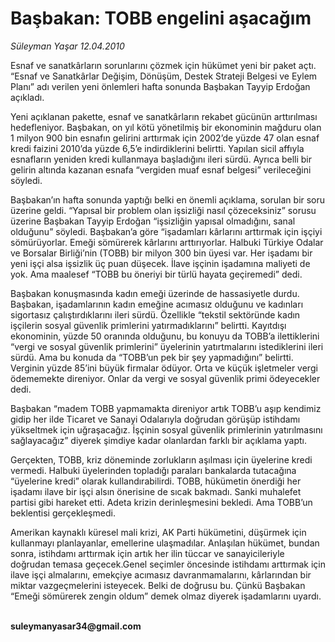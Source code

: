 # Başbakan: TOBB engelini aşacağım

*Süleyman Yaşar 12.04.2010*

<div class="yazi"><p>Esnaf ve sanatkârların sorunlarını çözmek için hükümet yeni bir paket açtı. “Esnaf ve Sanatkârlar Değişim, Dönüşüm, Destek Strateji Belgesi ve Eylem Planı” adı verilen yeni önlemleri hafta sonunda Başbakan Tayyip Erdoğan açıkladı.</p>
<p>Yeni açıklanan pakette, esnaf ve sanatkârların rekabet gücünün arttırılması hedefleniyor. Başbakan, on yıl kötü yönetilmiş bir ekonominin mağduru olan 1 milyon 900 bin esnafın gelirini arttırmak için 2002’de yüzde 47 olan esnaf kredi faizini 2010’da yüzde 6,5’e indirdiklerini belirtti. Yapılan sicil affıyla esnafların yeniden kredi kullanmaya başladığını ileri sürdü. Ayrıca belli bir gelirin altında kazanan esnafa “vergiden muaf esnaf belgesi” verileceğini söyledi.</p>
<p>Başbakan’ın hafta sonunda yaptığı belki en önemli açıklama, sorulan bir soru üzerine geldi. “Yapısal bir problem olan işsizliği nasıl çözeceksiniz” sorusu üzerine Başbakan Tayyip Erdoğan “işsizliğin yapısal olmadığını, sanal olduğunu” söyledi. Başbakan’a göre “işadamları kârlarını arttırmak için işçiyi sömürüyorlar. Emeği sömürerek kârlarını arttırıyorlar. Halbuki Türkiye Odalar ve Borsalar Birliği’nin (TOBB) bir milyon 300 bin üyesi var. Her işadamı bir yeni işçi alsa işsizlik üç puan düşecek. İlave işçinin işadamına maliyeti de yok. Ama maalesef “TOBB bu öneriyi bir türlü hayata geçiremedi” dedi. </p>
<p>Başbakan konuşmasında kadın emeği üzerinde de hassasiyetle durdu. Başbakan, işadamlarının kadın emeğine acımasız olduğunu ve kadınları sigortasız çalıştırdıklarını ileri sürdü. Özellikle “tekstil sektöründe kadın işçilerin sosyal güvenlik primlerini yatırmadıklarını” belirtti. Kayıtdışı ekonominin, yüzde 50 oranında olduğunu, bu konuyu da TOBB’a ilettiklerini “vergi ve sosyal güvenlik primlerini” üyelerinin yatırtmalarını istediklerini ileri sürdü. Ama bu konuda da “TOBB’un pek bir şey yapmadığını” belirtti. Verginin yüzde 85’ini büyük firmalar ödüyor. Orta ve küçük işletmeler vergi ödememekte direniyor. Onlar da vergi ve sosyal güvenlik primi ödeyecekler dedi.</p>
<p>Başbakan “madem TOBB yapmamakta direniyor artık TOBB’u aşıp kendimiz gidip her ilde Ticaret ve Sanayi Odalarıyla doğrudan görüşüp istihdamı yükseltmek için uğraşacağız. İşçinin sosyal güvenlik primlerinin yatırılmasını sağlayacağız” diyerek şimdiye kadar olanlardan farklı bir açıklama yaptı.</p>
<p>Gerçekten, TOBB, kriz döneminde zorlukların aşılması için üyelerine kredi vermedi. Halbuki üyelerinden topladığı paraları bankalarda tutacağına “üyelerine kredi” olarak kullandırabilirdi. TOBB, hükümetin önerdiği her işadamı ilave bir işçi alsın önerisine de sıcak bakmadı. Sanki muhalefet partisi gibi hareket etti. Adeta krizin derinleşmesini bekledi. Ama TOBB’un beklentisi gerçekleşmedi. </p>
<p>Amerikan kaynaklı küresel mali krizi, AK Parti hükümetini, düşürmek için kullanmayı planlayanlar, emellerine ulaşmadılar. Anlaşılan hükümet, bundan sonra, istihdamı arttırmak için artık her ilin tüccar ve sanayicileriyle doğrudan temasa geçecek.Genel seçimler öncesinde istihdamı arttırmak için ilave işçi almalarını, emekçiye acımasız davranmamalarını, kârlarından bir miktar vazgeçmelerini isteyecek. Belki de doğrusu bu. Çünkü Başbakan “Emeği sömürerek zengin oldum” demek olmaz diyerek işadamlarını uyardı.</p>
<p><b><br/>suleymanyasar34@gmail.com</b></p></div>
